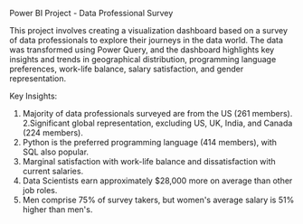 Power BI Project - Data Professional Survey

This project involves creating a visualization dashboard based on a survey of data professionals to explore their journeys in the data world. The data was transformed using Power Query, and the dashboard highlights key insights and trends in geographical distribution, programming language preferences, work-life balance, salary satisfaction, and gender representation.

Key Insights:
1. Majority of data professionals surveyed are from the US (261 members).
2.Significant global representation, excluding US, UK, India, and Canada (224 members).
3. Python is the preferred programming language (414 members), with SQL also popular.
4. Marginal satisfaction with work-life balance and dissatisfaction with current salaries.
5. Data Scientists earn approximately $28,000 more on average than other job roles.
6. Men comprise 75% of survey takers, but women's average salary is 51% higher than men's.
